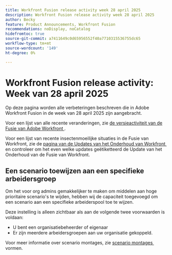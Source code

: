 ```yaml
---
title: Workfront Fusion release activity week 28 april 2025
description: Workfront Fusion release activity week 28 april 2025
author: Becky
feature: Product Announcements, Workfront Fusion
recommendations: noDisplay, noCatalog
hidefromtoc: true
source-git-commit: a7411649c0d65956552f40a7710315536755dc65
workflow-type: tm+mt
source-wordcount: '149'
ht-degree: 0%

---
```


# Workfront Fusion release activity: Week van 28 april 2025

Op deze pagina worden alle verbeteringen beschreven die in Adobe Workfront Fusion in de week van 28 april 2025 zijn aangebracht.

Voor een lijst van alle recente veranderingen, zie [&#x200B; de versieactiviteit van de Fusie van Adobe Workfront &#x200B;](/help/workfront-fusion/fusion-product-releases/fusion-release-activity.md).

Voor een lijst van recente insectenmoeilijke situaties in de Fusie van Workfront, zie de [&#x200B; pagina van de Updates van het Onderhoud van Workfront &#x200B;](https://experienceleague.adobe.com/nl/docs/workfront-known-issues/releases/current-updates) en controleer om het even welke updates geëtiketteerd de Update van het Onderhoud van de Fusie van Workfront.

## Een scenario toewijzen aan een specifieke arbeidersgroep

Om het voor org admins gemakkelijker te maken om middelen aan hoge prioritaire scenario&#39;s te wijden, hebben wij de capaciteit toegevoegd om een scenario aan een specifieke arbeiderspool toe te wijzen.

Deze instelling is alleen zichtbaar als aan de volgende twee voorwaarden is voldaan:

* U bent een organisatiebeheerder of eigenaar
* Er zijn meerdere arbeidersgroepen aan uw organisatie gekoppeld.

Voor meer informatie over scenario montages, zie [&#x200B; scenario montages &#x200B;](/help/workfront-fusion/create-scenarios/config-scenarios-settings/configure-scenario-settings.md) vormen.

